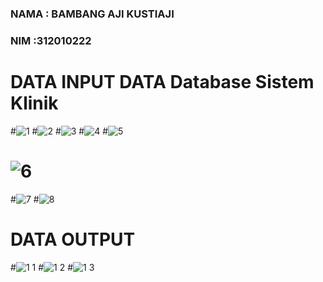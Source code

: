 ### NAMA  : BAMBANG AJI KUSTIAJI
### NIM   :312010222
# DATA INPUT DATA Database Sistem Klinik
#![1](https://user-images.githubusercontent.com/106952776/172116904-3c9590e7-7129-4200-b81a-974f261899e6.PNG)
#![2](https://user-images.githubusercontent.com/106952776/172116961-90cffcba-4b83-4d28-8166-1d8c150490d0.PNG)
#![3](https://user-images.githubusercontent.com/106952776/172116997-1c904018-ad63-4caa-b11f-aa390c6aae40.PNG)
#![4](https://user-images.githubusercontent.com/106952776/172117018-edb6b7e8-c5d3-4f94-ad40-167f6b37f1dc.PNG)
#![5](https://user-images.githubusercontent.com/106952776/172117059-bee2ec00-3e7a-44a2-ab40-4d4ce44fae78.PNG)
# ![6](https://user-images.githubusercontent.com/106952776/172117144-201b77ea-8e44-4982-a403-3b7f3ab06acd.PNG)
#![7](https://user-images.githubusercontent.com/106952776/172117210-847d2ef0-18ac-42e0-ad78-1d3cb1354a1d.PNG)
#![8](https://user-images.githubusercontent.com/106952776/172117246-749d112f-f144-4260-9d8f-5495c6cb722c.PNG)
# DATA OUTPUT 
#![1 1](https://user-images.githubusercontent.com/106952776/172117315-9ef08bab-d6cf-4dff-94b2-1df14a33a31b.PNG)
#![1 2](https://user-images.githubusercontent.com/106952776/172117341-72083ff3-3c02-4c0d-8c47-aa7183486b1e.PNG)
#![1 3](https://user-images.githubusercontent.com/106952776/172117404-3fd873d0-7767-434a-9f7a-29d1fe8853da.PNG)
